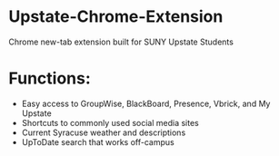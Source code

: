 # Upstate-Chrome-Extension

Chrome new-tab extension built for SUNY Upstate Students

# Functions:
  * Easy access to GroupWise, BlackBoard, Presence, Vbrick, and My Upstate
  * Shortcuts to commonly used social media sites
  * Current Syracuse weather and descriptions
  * UpToDate search that works off-campus
